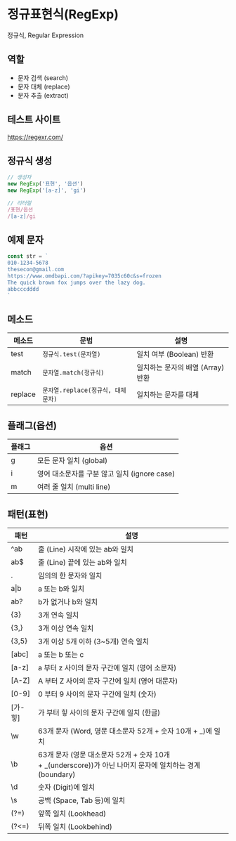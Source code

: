 # 정규표현식(RegExp)

정규식, Regular Expression

## 역할

- 문자 검색 (search)
- 문자 대체 (replace)
- 문자 추출 (extract)

## 테스트 사이트

https://regexr.com/

## 정규식 생성

```js
// 생성자
new RegExp('표현', '옵션')
new RegExp('[a-z]', 'gi')

// 리터럴
/표현/옵션
/[a-z]/gi
```

##  예제 문자

```js
const str = `
010-1234-5678
thesecon@gmail.com
https://www.omdbapi.com/?apikey=7035c60c&s=frozen
The quick brown fox jumps over the lazy dog.
abbcccdddd
`
```

## 메소드

메소드 | 문법 | 설명
-- | -- | -- 
test | `정규식.test(문자열)` | 일치 여부 (Boolean) 반환
match | `문자열.match(정규식)` | 일치하는 문자의 배열  (Array) 반환
replace | `문자열.replace(정규식, 대체문자)` | 일치하는 문자를 대체

## 플래그(옵션)

플래그 | 옵션
-- | --
g | 모든 문자 일치 (global)
i | 영어 대소문자를 구분 않고 일치 (ignore case)
m | 여러 줄 일치 (multi line)

## 패턴(표현)

패턴 | 설명
-- | --
^ab | 줄 (Line) 시작에 있는 ab와 일치
ab$ | 줄 (Line) 끝에 있는 ab와 일치
. | 임의의 한 문자와 일치
a&verbar;b | a 또는 b와 일치
ab? | b가 없거나 b와 일치
{3} | 3개 연속 일치
{3,} | 3개 이상 연속 일치
{3,5} | 3개 이상 5개 이하 (3~5개) 연속 일치
[abc] | a 또는 b 또는 c
[a-z] | a 부터 z 사이의 문자 구간에 일치 (영어 소문자)
[A-Z] | A 부터 Z 사이의 문자 구간에 일치 (영어 대문자)
[0-9] | 0 부터 9 사이의 문자 구간에 일치 (숫자)
[가-힣] | 가 부터 힣 사이의 문자 구간에 일치 (한글)
\w | 63개 문자 (Word, 영문 대소문자 52개 + 숫자 10개 + _)에 일치
\b | 63개 문자 (영문 대소문자 52개 + 숫자 10개 + _(underscore))가 아닌 나머지 문자에 일치하는 경계 (boundary)
\d | 숫자 (Digit)에 일치
\s | 공백 (Space, Tab 등)에 일치
(?=) | 앞쪽 일치 (Lookhead)
(?<=) | 뒤쪽 일치 (Lookbehind)